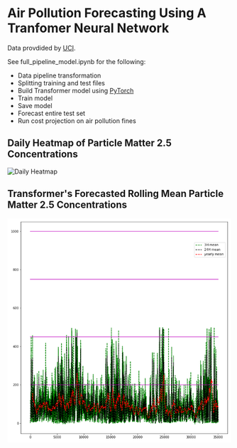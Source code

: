 
# Air Pollution Forecasting Using A Tranfomer Neural Network

Data provdided by [UCI](https://archive.ics.uci.edu/ml/datasets/Beijing+Multi-Site+Air-Quality+Data#).

See full_pipeline_model.ipynb for the following:
- Data pipeline transformation
- Splitting training and test files
- Build Transformer model using [PyTorch](https://pytorch.org/)
- Train model
- Save model
- Forecast entire test set
- Run cost projection on air pollution fines


## Daily Heatmap of Particle Matter 2.5 Concentrations
![Daily Heatmap](/.images/daily_.png)


## Transformer's Forecasted Rolling Mean Particle Matter 2.5 Concentrations
![Forecasted Rolling Means](/.images/rolling_mean_preds_vs_thresholds.png)

